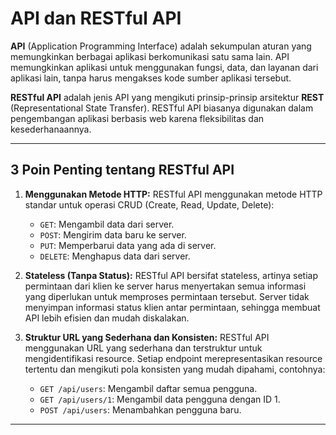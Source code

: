 # API dan RESTful API

**API** (Application Programming Interface) adalah sekumpulan aturan yang memungkinkan berbagai aplikasi berkomunikasi satu sama lain. API memungkinkan aplikasi untuk menggunakan fungsi, data, dan layanan dari aplikasi lain, tanpa harus mengakses kode sumber aplikasi tersebut.

**RESTful API** adalah jenis API yang mengikuti prinsip-prinsip arsitektur **REST** (Representational State Transfer). RESTful API biasanya digunakan dalam pengembangan aplikasi berbasis web karena fleksibilitas dan kesederhanaannya.

---

## 3 Poin Penting tentang RESTful API

1. **Menggunakan Metode HTTP:**
   RESTful API menggunakan metode HTTP standar untuk operasi CRUD (Create, Read, Update, Delete):

   - `GET`: Mengambil data dari server.
   - `POST`: Mengirim data baru ke server.
   - `PUT`: Memperbarui data yang ada di server.
   - `DELETE`: Menghapus data dari server.

2. **Stateless (Tanpa Status):**
   RESTful API bersifat stateless, artinya setiap permintaan dari klien ke server harus menyertakan semua informasi yang diperlukan untuk memproses permintaan tersebut. Server tidak menyimpan informasi status klien antar permintaan, sehingga membuat API lebih efisien dan mudah diskalakan.

3. **Struktur URL yang Sederhana dan Konsisten:**
   RESTful API menggunakan URL yang sederhana dan terstruktur untuk mengidentifikasi resource. Setiap endpoint merepresentasikan resource tertentu dan mengikuti pola konsisten yang mudah dipahami, contohnya:
   - `GET /api/users`: Mengambil daftar semua pengguna.
   - `GET /api/users/1`: Mengambil data pengguna dengan ID 1.
   - `POST /api/users`: Menambahkan pengguna baru.

---
